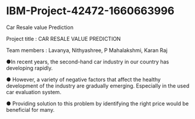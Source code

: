 # IBM-Project-42472-1660663996
Car Resale value Prediction

Project title : CAR RESALE VALUE PREDICTION

Team members : Lavanya, Nithyashree, P Mahalakshmi, Karan Raj

●In recent years, the second-hand car industry in our country has developing rapidly.

● However, a variety of negative factors that affect the healthy development of the industry are gradually emerging. Especially in the used car evaluation system.

● Providing solution to this problem by identifying the right price would be beneficial for many.
